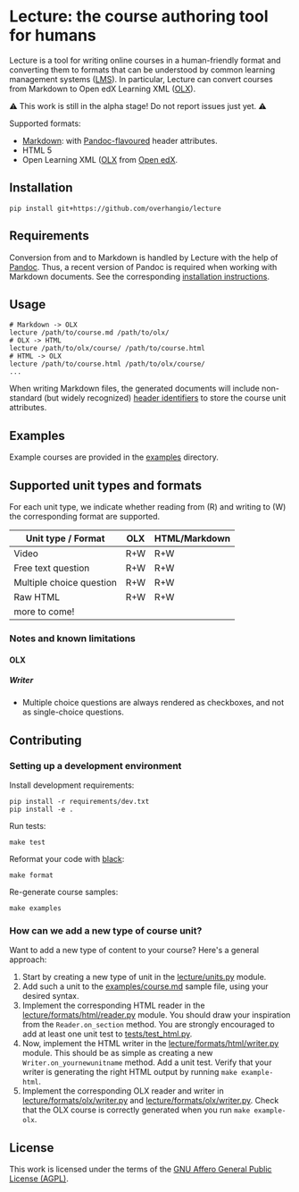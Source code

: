 # Lecture: the course authoring tool for humans

Lecture is a tool for writing online courses in a human-friendly format and converting them to formats that can be understood by common learning management systems ([LMS](https://en.wikipedia.org/wiki/Learning_management_system)). In particular, Lecture can convert courses from Markdown to Open edX Learning XML ([OLX](https://edx.readthedocs.io/projects/edx-open-learning-xml/)).

⚠ This work is still in the alpha stage! Do not report issues just yet. ⚠

Supported formats:

- [Markdown](https://daringfireball.net/projects/markdown/): with [Pandoc-flavoured](https://garrettgman.github.io/rmarkdown/authoring_pandoc_markdown.html) header attributes.
- HTML 5
- Open Learning XML ([OLX](https://edx.readthedocs.io/projects/edx-open-learning-xml/) from [Open edX](https://openedx.org).

## Installation

    pip install git+https://github.com/overhangio/lecture

## Requirements

Conversion from and to Markdown is handled by Lecture with the help of [Pandoc](https://pandoc.org/). Thus, a recent version of Pandoc is required when working with Markdown documents. See the corresponding [installation instructions](https://pandoc.org/installing.html).

## Usage

    # Markdown -> OLX
    lecture /path/to/course.md /path/to/olx/
    # OLX -> HTML
    lecture /path/to/olx/course/ /path/to/course.html
    # HTML -> OLX
    lecture /path/to/course.html /path/to/olx/course/
    ...

When writing Markdown files, the generated documents will include non-standard (but widely recognized) [header identifiers](https://garrettgman.github.io/rmarkdown/authoring_pandoc_markdown.html#header-identifiers) to store the course unit attributes.

## Examples

Example courses are provided in the [examples](./examples) directory.

## Supported unit types and formats

For each unit type, we indicate whether reading from (R) and writing to (W) the corresponding format are supported.

Unit type / Format | OLX | HTML/Markdown
---|---|---
Video | R+W | R+W
Free text question | R+W | R+W
Multiple choice question | R+W | R+W
Raw HTML | R+W | R+W
more to come! |  |

### Notes and known limitations

#### OLX

##### Writer

* Multiple choice questions are always rendered as checkboxes, and not as single-choice questions.

## Contributing

### Setting up a development environment

Install development requirements:

    pip install -r requirements/dev.txt
    pip install -e .

Run tests:

    make test

Reformat your code with [black](https://black.readthedocs.io/en/stable/):

    make format

Re-generate course samples:

    make examples

### How can we add a new type of course unit?

Want to add a new type of content to your course? Here's a general approach:

1. Start by creating a new type of unit in the [lecture/units.py](https://github.com/overhangio/lecture/blob/main/lecture/units.py) module.
2. Add such a unit to the [examples/course.md](https://github.com/overhangio/lecture/blob/main/examples/course.md) sample file, using your desired syntax.
3. Implement the corresponding HTML reader in the [lecture/formats/html/reader.py](https://github.com/overhangio/lecture/blob/main/lecture/formats/html/reader.py) module. You should draw your inspiration from the `Reader.on_section` method. You are strongly encouraged to add at least one unit test to [tests/test_html.py](https://github.com/overhangio/lecture/blob/main/lecture/tests/test_html).
4. Now, implement the HTML writer in the [lecture/formats/html/writer.py](https://github.com/overhangio/lecture/blob/main/lecture/formats/html/reader.py) module. This should be as simple as creating a new `Writer.on_yournewunitname` method. Add a unit test. Verify that your writer is generating the right HTML output by running `make example-html`.
5. Implement the corresponding OLX reader and writer in [lecture/formats/olx/writer.py](https://github.com/overhangio/lecture/blob/main/lecture/formats/olx/reader.py) and [lecture/formats/olx/writer.py](https://github.com/overhangio/lecture/blob/main/lecture/formats/olx/reader.py). Check that the OLX course is correctly generated when you run `make example-olx`.

## License

This work is licensed under the terms of the [GNU Affero General Public License (AGPL)](https://github.com/overhangio/lecture/blob/master/LICENSE.txt).
